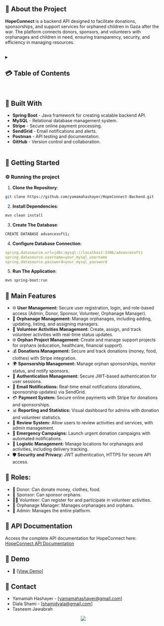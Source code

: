 
<a name="intro"></a>
## 🌟 About the Project
<strong>HopeConnect</strong> is a backend API designed to facilitate donations, sponsorships, and support services for orphaned children in Gaza after the war. The platform connects donors, sponsors, and volunteers with orphanages and children in need, ensuring transparency, security, and efficiency in managing resources.
<br><br>

<details>
  <summary><h2>💳 Table of Contents</h2></summary>
  <ol>
    <li><a href="#intro">Introduction (What's HopeConnect project?)</a></li>
    <li><a href="#bw">Built With</a></li>
    <li><a href="#gs">Getting Started</a></li>
    <li><a href="#coref">Main Features</a></li>
    <li><a href="#roles">Roles</a></li>
    <li><a href="#API">API Documentation</a></li>
    <li><a href="#demo">Demo</a></li>
    <li><a href="#contact">Contact</a></li>
  </ol>
</details>
<br>

<a name="bw"></a>
## 🔨 Built With
- **Spring Boot** - Java framework for creating scalable backend API.
- **MySQL** - Relational database management system.
- **Stripe** - Secure online payment processing.
- **SendGrid** - Email notifications and alerts.
- **Postman** - API testing and documentation.
- **GitHub** - Version control and collaboration.
<br><br>

<a name="gs"></a>
## 🚀 Getting Started
### ⚙️ Running the project
1. **Clone the Repository**:
```bash
git clone https://github.com/yamamahashayer/HopeConnect-Backend.git
```
2. **Install Dependencies**:
```bash
mvn clean install
```
3. **Create The Database**:
```bash
CREATE DATABASE advancesoft1;
```
4. **Configure Database Connection**:
```yaml
spring.datasource.url=jdbc:mysql://localhost:3306/advancesoft1
spring.datasource.username=your_mysql_username
spring.datasource.password=your_mysql_password
```
5. **Run The Application**:
```bash
mvn spring-boot:run
```

<a name="coref"></a>
## 🚀 Main Features 
- 🌐 **User Management:** Secure user registration, login, and role-based access (Admin, Donor, Sponsor, Volunteer, Orphanage Manager).
- 🏡 **Orphanage Management:** Manage orphanages, including adding, updating, listing, and assigning managers.
- 👥 **Volunteer Activities Management:** Create, assign, and track volunteer activities with real-time status updates.
- 🌐 **Orphan Project Management:** Create and manage support projects for orphans (education, healthcare, financial support).
- 💰 **Donations Management:** Secure and track donations (money, food, clothes) with Stripe integration.
- 🌍 **Sponsorship Management:** Manage orphan sponsorships, monitor status, and notify sponsors.
- 🔑 **Authentication Management:** Secure JWT-based authentication for user sessions.
- 📧 **Email Notifications:** Real-time email notifications (donations, sponsorship updates) via SendGrid.
- 💳 **Payment System:** Secure online payments with Stripe for donations and sponsorships.
- 📊 **Reporting and Statistics:** Visual dashboard for admins with donation and volunteer statistics.
- 📝 **Review System:** Allow users to review activities and services, with admin management.
- 🚨 **Emergency Campaigns:** Launch urgent donation campaigns with automated notifications.
- 📍 **Logistic Management:** Manage locations for orphanages and activities, including delivery tracking.
- 🛡️ **Security and Privacy:** JWT authentication, HTTPS for secure API access.

<a name="roles"></a>
## 👥 Roles:
- 👤 Donor: Can donate money, clothes, food.
- 👥 Sponsor: Can sponsor orphans.
- 👨‍⚕️ Volunteer: Can register for and participate in volunteer activities.
- 🏡 Orphanage Manager: Manages orphanages and orphans.
- 🔧 Admin: Manages the entire platform.

<a name="API"></a>
## 📝 API Documentation
Access the complete API documentation for HopeConnect here: [HopeConnect API Documentation](https://documenter.getpostman.com/view/42761338/2sB2qWG4BW#intro)


<a name="demo"></a>
## 📸 Demo
- 🚀 [[View Demo](https://drive.google.com/file/d/1b9z1SzmApUdtk1tu1aBtmSPo8eNMBAMk/view)]

<a name="contact"></a>
## 📱 Contact
- Yamamah Hashayer - [yamamahashayer@gmail.com]
- Diala Shami - [shamidyala@gmail.com]
- Tasneem Jawabrah 

<p align="center">
  <a href="https://github.com/yamamahashayer/HopeConnect-Backend/graphs/contributors">
    <img src="https://contrib.rocks/image?repo=yamamahashayer/HopeConnect-Backend" />
  </a>
</p>
